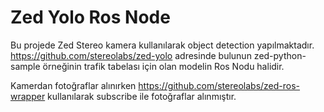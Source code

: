# Zed Yolo Ros Node

Bu projede Zed Stereo kamera kullanılarak object detection yapılmaktadır.
https://github.com/stereolabs/zed-yolo adresinde bulunun zed-python-sample örneğinin trafik tabelası için olan modelin Ros Nodu halidir.

Kamerdan fotoğraflar alınırken https://github.com/stereolabs/zed-ros-wrapper kullanılarak subscribe ile fotoğraflar alınmıştır.
